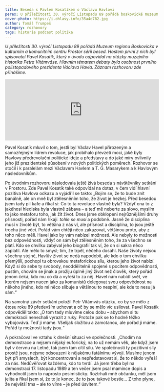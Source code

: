 ```yaml
---
title: Beseda s Pavlem Kosatíkem o Václavu Havlovi
perex: U příležitosti 30. výročí Listopadu 89 pořádá boskovické muzeum sérii besed. Hostem první z nich byl spisovatel Pavel Kosatík, který v úvodu odpovídal na otázky historika Petra Vítámváse. Záznam rozhovoru zde přinášíme.
cover-photo: https://i.ohlasy.info/35a4d782.jpg
author: Tomáš Trumpeš
category: rozhovory
tags: historie podcast politika
---
```


*U příležitosti 30. výročí Listopadu 89 pořádá Muzeum regionu Boskovicka v kulturním a komunitním centru Prostor sérii besed. Hostem první z nich byl spisovatel Pavel Kosatík, který v úvodu odpovídal na otázky muzejního historika Petra Vítámváse. Hlavním tématem debaty byla osobnost prvního polistopadového prezidenta Václava Havla. Záznam rozhovoru zde přinášíme.*

<iframe sandbox="allow-scripts allow-top-navigation" scrolling="no" width="100%" height="200" frameborder="0" src="https://embed.radiopublic.com/e?if=ohlasy-podcast-6nVazZ&ge=s1!158c42d7a5c0fbb168f114efc35893514dd6cc7e"></iframe>

Pavel Kosatík mluvil o tom, jestli byl Václav Havel přirozeným a samozřejmým lídrem revoluce, jak probíhalo převzetí moci, jaké byly Havlovy předrevoluční politické ideje a představy a do jaké míry ovlivnily jeho již prezidentské působení v nových politických poměrech. Rozhovor se stočil i k paralelám mezi Václavem Havlem a T. G. Masarykem a k Havlovým následovníkům.

Po úvodním rozhovoru následovala ještě živá beseda s návštěvníky setkání v Prostoru. Zde Pavel Kosatík také odpovídal na dotaz, v čem vidí hlavní pozitiva Havlova odkazu a vyjádřil se takto: „Bojím se, že to bude znít banálně, ale on mně byl ztělesněním toho, že život je hezkej. Před besedou jsem tady pil kafe a říkal si: Co to ta revoluce vlastně byla? Vždyť ona to z jakéhosi hlediska byla vlastně zábava – a teď mě neberte za slovo, myslím to jako metaforu toho, jak žít život. Dnes jsme obklopeni nejrůznějšími druhy přísnosti, pořád nám říkají: *tohle se musí* a podobně. Jasně že disciplína musí v životě být, to většina z nás ví, ale přísnost a disciplína, to jsou ještě trochu jiné věci. Pořád vám chtějí něco zakazovat, většinou proto, aby z toho něco měli. Havel jako by vám nabízel možnosti. Ale nebyly to možnosti bez odpovědnosti, vždyť on sám byl ztělesněním toho, že za všechno se platí. Kdo se chvilku zabýval jeho biografií tak ví, že on si sakra něco zaplatil. Ale mělo to smysl; tím, že trpěl, něčeho dosáhl. Naše životy nejsou všechny stejné, Havlův život se nedá napodobit, ale kdo o tom chvilku přemýšlí, pochopí tu obrovskou metaforickou sílu, kterou jeho život nabízí. Když si do sebe ty svobody, neoddělitelně spojené s pocitem odpovědnosti, pustím, chovám se jinak a prožiju úplně jiný život než člověk, který pořád jenom čeká, kdo mu co dá a vyřeší to za něj. Havel nám nabídl svět, ve kterém nejsem nucen jako za komunistů delegovat svou odpovědnost na někoho jiného, kdo mi něco slibuje a většinou to nesplní, ale kde to nesu já sám.“

Na samotný závěr setkání položil Petr Vítámvás otázku, co by se mělo z étosu roku 89 především uchovat a oč by se mělo víc usilovat. Pavel Kosatík odpověděl takto: „O tom tady mluvíme celou dobu – abychom si tu demokracii nenechali vyrazit z ruky. Protože pak se to hodně těžko vybojovává. Teď ji máme. Všelijak složitou a zamotanou, ale pořád ji  máme. Pořád ty možnosti tady jsou.“ 

A pokračoval ve vztahu k dnešní situaci ve společnosti: „Chodím na demonstrace a nejsem nějaký euforický, na to už nemám věk, ale když jsem byl v červnu na Letné, tak jsem tam cítil sílu. Ve společnosti ty pozitivní síly prostě jsou, nejsme odsouzeni k nějakému fatálnímu vývoji. Musíme jenom být při smyslech, být koncentrovaní a nepředstavovat si, že to někdo vyřeší za nás. Nedůvěřovat každému, kdo to tvrdí. Já jsem třeba byl na demonstraci 17. listopadu 1989 a ten večer jsem psal mamince dopis a vyhodnotil jsem to naprosto pesimisticky. Roztrhali mně občanku, měl jsem jelita a říkal jsem si, že to je konec, že to jsou takové bestie… Z toho plyne, že největší tma – ale to víme – je před úsvitem.“
